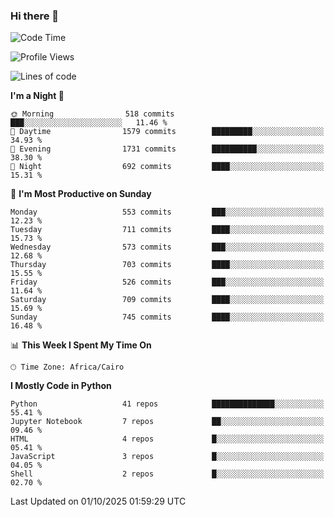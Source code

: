 ### Hi there 👋

<!--
**AMR-KELEG/AMR-KELEG** is a ✨ _special_ ✨ repository because its `README.md` (this file) appears on your GitHub profile.

Here are some ideas to get you started:

- 🔭 I’m currently working on ...
- 🌱 I’m currently learning ...
- 👯 I’m looking to collaborate on ...
- 🤔 I’m looking for help with ...
- 💬 Ask me about ...
- 📫 How to reach me: ...
- 😄 Pronouns: ...
- ⚡ Fun fact: ...
-->

<!--START_SECTION:waka-->
![Code Time](http://img.shields.io/badge/Code%20Time-0%20secs-blue)

![Profile Views](http://img.shields.io/badge/Profile%20Views-1-blue)

![Lines of code](https://img.shields.io/badge/From%20Hello%20World%20I%27ve%20Written-25.8%20million%20lines%20of%20code-blue)

**I'm a Night 🦉** 

```text
🌞 Morning                518 commits         ███░░░░░░░░░░░░░░░░░░░░░░   11.46 % 
🌆 Daytime                1579 commits        █████████░░░░░░░░░░░░░░░░   34.93 % 
🌃 Evening                1731 commits        ██████████░░░░░░░░░░░░░░░   38.30 % 
🌙 Night                  692 commits         ████░░░░░░░░░░░░░░░░░░░░░   15.31 % 
```
📅 **I'm Most Productive on Sunday** 

```text
Monday                   553 commits         ███░░░░░░░░░░░░░░░░░░░░░░   12.23 % 
Tuesday                  711 commits         ████░░░░░░░░░░░░░░░░░░░░░   15.73 % 
Wednesday                573 commits         ███░░░░░░░░░░░░░░░░░░░░░░   12.68 % 
Thursday                 703 commits         ████░░░░░░░░░░░░░░░░░░░░░   15.55 % 
Friday                   526 commits         ███░░░░░░░░░░░░░░░░░░░░░░   11.64 % 
Saturday                 709 commits         ████░░░░░░░░░░░░░░░░░░░░░   15.69 % 
Sunday                   745 commits         ████░░░░░░░░░░░░░░░░░░░░░   16.48 % 
```


📊 **This Week I Spent My Time On** 

```text
🕑︎ Time Zone: Africa/Cairo
```

**I Mostly Code in Python** 

```text
Python                   41 repos            ██████████████░░░░░░░░░░░   55.41 % 
Jupyter Notebook         7 repos             ██░░░░░░░░░░░░░░░░░░░░░░░   09.46 % 
HTML                     4 repos             █░░░░░░░░░░░░░░░░░░░░░░░░   05.41 % 
JavaScript               3 repos             █░░░░░░░░░░░░░░░░░░░░░░░░   04.05 % 
Shell                    2 repos             █░░░░░░░░░░░░░░░░░░░░░░░░   02.70 % 
```




 Last Updated on 01/10/2025 01:59:29 UTC
<!--END_SECTION:waka-->
